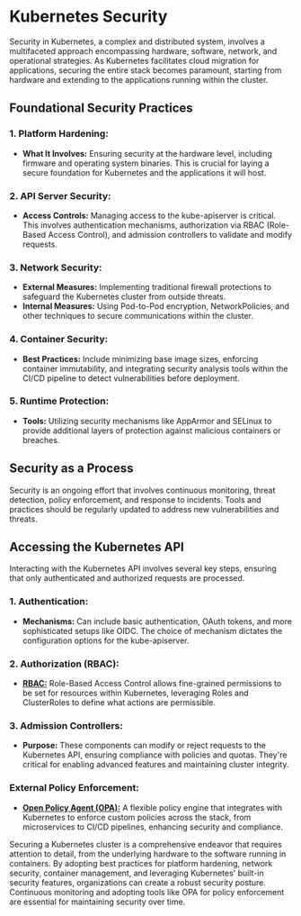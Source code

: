# Kubernetes Security

Security in Kubernetes, a complex and distributed system, involves a multifaceted approach encompassing hardware, software, network, and operational strategies. As Kubernetes facilitates cloud migration for applications, securing the entire stack becomes paramount, starting from hardware and extending to the applications running within the cluster.

## Foundational Security Practices

### 1. **Platform Hardening:**

- **What It Involves:** Ensuring security at the hardware level, including firmware and operating system binaries. This is crucial for laying a secure foundation for Kubernetes and the applications it will host.

### 2. **API Server Security:**

- **Access Controls:** Managing access to the kube-apiserver is critical. This involves authentication mechanisms, authorization via RBAC (Role-Based Access Control), and admission controllers to validate and modify requests.

### 3. **Network Security:**

- **External Measures:** Implementing traditional firewall protections to safeguard the Kubernetes cluster from outside threats.
- **Internal Measures:** Using Pod-to-Pod encryption, NetworkPolicies, and other techniques to secure communications within the cluster.

### 4. **Container Security:**

- **Best Practices:** Include minimizing base image sizes, enforcing container immutability, and integrating security analysis tools within the CI/CD pipeline to detect vulnerabilities before deployment.

### 5. **Runtime Protection:**

- **Tools:** Utilizing security mechanisms like AppArmor and SELinux to provide additional layers of protection against malicious containers or breaches.

## Security as a Process

Security is an ongoing effort that involves continuous monitoring, threat detection, policy enforcement, and response to incidents. Tools and practices should be regularly updated to address new vulnerabilities and threats.

## Accessing the Kubernetes API

Interacting with the Kubernetes API involves several key steps, ensuring that only authenticated and authorized requests are processed.

### 1. **Authentication:**

- **Mechanisms:** Can include basic authentication, OAuth tokens, and more sophisticated setups like OIDC. The choice of mechanism dictates the configuration options for the kube-apiserver.

### 2. **Authorization (RBAC):**

- [**RBAC:**](https://kubernetes.io/docs/reference/access-authn-authz/rbac/) Role-Based Access Control allows fine-grained permissions to be set for resources within Kubernetes, leveraging Roles and ClusterRoles to define what actions are permissible.

### 3. **Admission Controllers:**

- **Purpose:** These components can modify or reject requests to the Kubernetes API, ensuring compliance with policies and quotas. They're critical for enabling advanced features and maintaining cluster integrity.

### External Policy Enforcement:

- [**Open Policy Agent (OPA):**](https://www.openpolicyagent.org/) A flexible policy engine that integrates with Kubernetes to enforce custom policies across the stack, from microservices to CI/CD pipelines, enhancing security and compliance.


Securing a Kubernetes cluster is a comprehensive endeavor that requires attention to detail, from the underlying hardware to the software running in containers. By adopting best practices for platform hardening, network security, container management, and leveraging Kubernetes' built-in security features, organizations can create a robust security posture. Continuous monitoring and adopting tools like OPA for policy enforcement are essential for maintaining security over time.